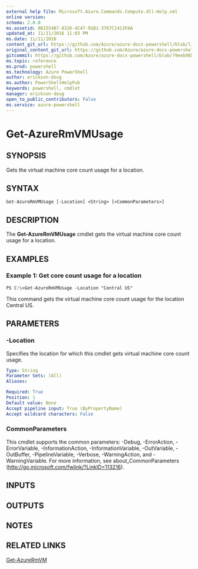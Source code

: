 ```yaml
---
external help file: Microsoft.Azure.Commands.Compute.dll-Help.xml
online version: 
schema: 2.0.0
ms.assetid: 8B1554B7-8326-4C47-91B1-3767C1413FAA
updated_at: 11/11/2016 11:03 PM
ms.date: 11/11/2016
content_git_url: https://github.com/Azure/azure-docs-powershell/blob/live/azureps-cmdlets-docs/ResourceManager/AzureRM.Compute/v2.2.0/Get-AzureRmVMUsage.md
original_content_git_url: https://github.com/Azure/azure-docs-powershell/blob/live/azureps-cmdlets-docs/ResourceManager/AzureRM.Compute/v2.2.0/Get-AzureRmVMUsage.md
gitcommit: https://github.com/Azure/azure-docs-powershell/blob/79eeb985ea480979357fb4695832a0c3d29a48bf/azureps-cmdlets-docs/ResourceManager/AzureRM.Compute/v2.2.0/Get-AzureRmVMUsage.md
ms.topic: reference
ms.prod: powershell
ms.technology: Azure PowerShell
author: erickson-doug
ms.author: PowerShellHelpPub
keywords: powershell, cmdlet
manager: erickson-doug
open_to_public_contributors: False
ms.service: azure-powershell
---
```


# Get-AzureRmVMUsage

## SYNOPSIS
Gets the virtual machine core count usage for a location.

## SYNTAX

```
Get-AzureRmVMUsage [-Location] <String> [<CommonParameters>]
```

## DESCRIPTION
The **Get-AzureRmVMUsage** cmdlet gets the virtual machine core count usage for a location.

## EXAMPLES

### Example 1: Get core count usage for a location
```
PS C:\>Get-AzureRmVMUsage -Location "Central US"
```

This command gets the virtual machine core count usage for the location Central US.

## PARAMETERS

### -Location
Specifies the location for which this cmdlet gets virtual machine core count usage.

```yaml
Type: String
Parameter Sets: (All)
Aliases: 

Required: True
Position: 1
Default value: None
Accept pipeline input: True (ByPropertyName)
Accept wildcard characters: False
```

### CommonParameters
This cmdlet supports the common parameters: -Debug, -ErrorAction, -ErrorVariable, -InformationAction, -InformationVariable, -OutVariable, -OutBuffer, -PipelineVariable, -Verbose, -WarningAction, and -WarningVariable. For more information, see about_CommonParameters (http://go.microsoft.com/fwlink/?LinkID=113216).

## INPUTS

## OUTPUTS

## NOTES

## RELATED LINKS

[Get-AzureRmVM](xref:ResourceManager/AzureRM.Compute/v2.2.0/Get-AzureRmVM.md)


